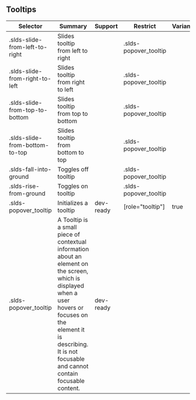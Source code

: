 

## Tooltips

| Selector | Summary | Support | Restrict | Variant | Modifier |
|-------|-------|-------|-------|-------|-------|
| .slds-slide-from-left-to-right | Slides tooltip from left to right |   | .slds-popover_tooltip |   | true |
| .slds-slide-from-right-to-left | Slides tooltip from right to left |   | .slds-popover_tooltip |   | true |
| .slds-slide-from-top-to-bottom | Slides tooltip from top to bottom |   | .slds-popover_tooltip |   | true |
| .slds-slide-from-bottom-to-top | Slides tooltip from bottom to top |   | .slds-popover_tooltip |   | true |
| .slds-fall-into-ground | Toggles off tooltip |   | .slds-popover_tooltip |   | true |
| .slds-rise-from-ground | Toggles on tooltip |   | .slds-popover_tooltip |   | true |
| .slds-popover_tooltip | Initializes a tooltip | dev-ready | [role="tooltip"] | true |   |
| .slds-popover_tooltip | A Tooltip is a small piece of contextual information about an element on the screen, which is displayed when a user hovers or focuses on the element it is describing. It is not focusable and cannot contain focusable content. | dev-ready |   |   |   |